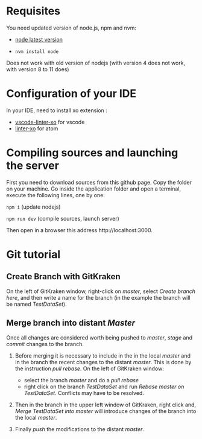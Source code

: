 # Requisites

You need updated version of node.js, npm and nvm:

-   [node latest version](https://github.com/nodesource/distributions/blob/master/README.md#deb)

-   `nvm install node `

Does not work with old version of nodejs (with version 4 does not work, with version 8 to 11 does)

# Configuration of your IDE

In your IDE, need to install xo extension :

-   [vscode-linter-xo](https://github.com/SamVerschueren/vscode-linter-xo) for vscode
-   [linter-xo](https://github.com/xojs/atom-linter-xo) for atom

# Compiling sources and launching the server

First you need to download sources from this github page. Copy the folder on your machine.
Go inside the application folder and open a terminal, execute the following lines, one by one:

`npm i` (update nodejs)

`npm run dev` (compile sources, launch server)

Then open in a browser this address http://localhost:3000.

# Git tutorial

## Create Branch with GitKraken

On the left of GitKraken window, right-click on _master_, select _Create branch here_, and then write a name for the branch (in the example the branch will be named _TestDataSet_).

## Merge branch into distant _Master_

Once all changes are considered worth being pushed to _master_, _stage_ and _commit_ changes to the branch.

1. Before merging it is necessary to include in the in the local _master_ and in the branch the recent changes to the distant _master_. This is done by the instruction _pull rebase_. On the left of GitKraken window:
   * select the branch _master_ and do a _pull rebase_
   * right click on the branch _TestDataSet_ and run _Rebase master on TestDataSet_. Conflicts may have to be resolved.

2. Then in the branch in the upper left window of GitKraken, right click and, _Merge TestDataSet into master_ will introduce changes of the branch into the local _master_.

3. Finally _push_ the modifications to the distant _master_.